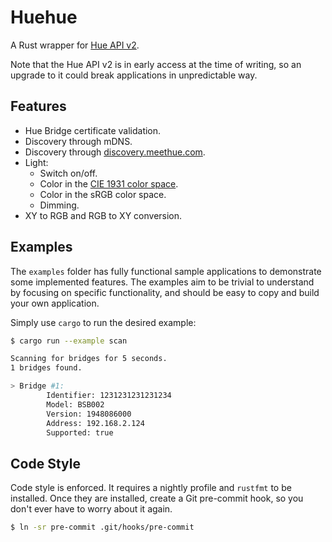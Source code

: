 # Huehue

A Rust wrapper for [Hue API v2](https://developers.meethue.com/develop/hue-api-v2/).

Note that the Hue API v2 is in early access at the time of writing, so an upgrade to it could break applications in
unpredictable way.

## Features
- Hue Bridge certificate validation.
- Discovery through mDNS.
- Discovery through [discovery.meethue.com](https://discovery.meethue.com).
- Light:
    - Switch on/off.
    - Color in the [CIE 1931 color space](https://en.wikipedia.org/wiki/CIE_1931_color_space).
    - Color in the sRGB color space.
    - Dimming.
- XY to RGB and RGB to XY conversion. 

## Examples

The `examples` folder has fully functional sample applications to demonstrate some implemented features. The examples
aim to be trivial to understand by focusing on specific functionality, and should be easy to copy and build your own
application.

Simply use `cargo` to run the desired example:
```bash
$ cargo run --example scan

Scanning for bridges for 5 seconds.
1 bridges found.

> Bridge #1:
        Identifier: 1231231231231234
        Model: BSB002
        Version: 1948086000
        Address: 192.168.2.124
        Supported: true
```

## Code Style

Code style is enforced. It requires a nightly profile and `rustfmt` to be installed. Once they are installed, create a 
Git pre-commit hook, so you don't ever have to worry about it again.

```bash
$ ln -sr pre-commit .git/hooks/pre-commit
```